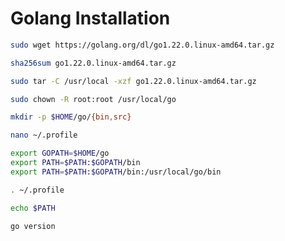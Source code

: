 
 # Golang Installation 
 ```bash
sudo wget https://golang.org/dl/go1.22.0.linux-amd64.tar.gz

 ```

 ```bash
sha256sum go1.22.0.linux-amd64.tar.gz

 ```

 ```bash
sudo tar -C /usr/local -xzf go1.22.0.linux-amd64.tar.gz

 ```

 ```bash
sudo chown -R root:root /usr/local/go

 ```

 ```bash
mkdir -p $HOME/go/{bin,src}

 ```

 ```bash
nano ~/.profile
 ```

 ```bash
export GOPATH=$HOME/go
export PATH=$PATH:$GOPATH/bin
export PATH=$PATH:$GOPATH/bin:/usr/local/go/bin
 ```

 ```bash
. ~/.profile
 ```

 ```bash
echo $PATH
 ```

 ```bash
go version
 ```
